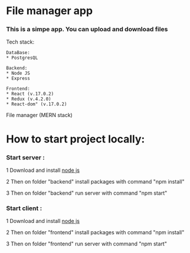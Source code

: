 # File manager app
### This is a simpe app. You can upload and download files

Tech stack:
```
DataBase: 
* PostgresQL

Backend:
* Node JS
* Express

Frontend:
* React (v.17.0.2)
* Redux (v.4.2.0)
* React-dom" (v.17.0.2)
```
File manager (MERN stack)

# How to start project locally:

### Start server :

1 Download and install [node js](https://nodejs.org/en/download/)

2 Then on folder "backend" install packages with command "npm install"

3 Then on folder "backend" run server with command "npm start"

### Start client :

1 Download and install [node js](https://nodejs.org/en/download/)

2 Then on folder "frontend" install packages with command "npm install"

3 Then on folder "frontend" run server with command "npm start"